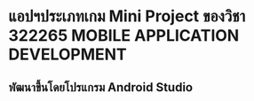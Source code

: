 # แอปฯประเภทเกม Mini Project ของวิชา 322265 MOBILE APPLICATION DEVELOPMENT
## พัฒนาขึ้นโดยโปรแกรม Android Studio
